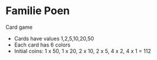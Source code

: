 # Familie Poen

Card game

 * Cards have values 1,2,5,10,20,50
 * Each card has 6 colors
 * Initial coins: 1 x 50, 1 x 20, 2 x 10, 2 x 5, 4 x 2, 4 x 1 = 112